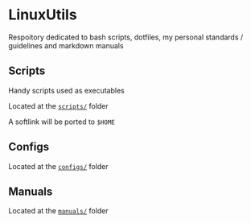# LinuxUtils

Respoitory dedicated to bash scripts, dotfiles, my personal standards / guidelines and markdown manuals

## Scripts

Handy scripts used as executables

Located at the [`scripts/`](scripts/) folder

A softlink will be ported to `$HOME`

## Configs

Located at the [`configs/`](configs/) folder

## Manuals

Located at the [`manuals/`](manuals/) folder
